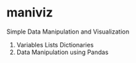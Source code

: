 # maniviz
Simple Data Manipulation and Visualization
1. Variables Lists Dictionaries
2. Data Manipulation using Pandas
